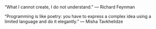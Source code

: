 “What I cannot create, I do not understand.”
— Richard Feynman

“Programming is like poetry: you have to express a complex idea using a limited language and do it elegantly.”
— Misha Tavkhelidze
